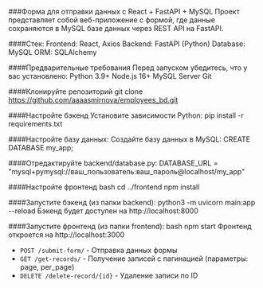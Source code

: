 ###Форма для отправки данных с React + FastAPI + MySQL
Проект представляет собой веб-приложение с формой, где данные сохраняются в MySQL базе данных через REST API на FastAPI.

####Стек:
Frontend: React, Axios
Backend: FastAPI (Python)
Database: MySQL
ORM: SQLAlchemy

####Предварительные требования
Перед запуском убедитесь, что у вас установлено:
Python 3.9+
Node.js 16+
MySQL Server
Git

####Клонируйте репозиторий
git clone https://github.com/aaaasmirnova/employees_bd.git

####Настройте бэкенд
Установите зависимости Python:
pip install -r requirements.txt

####Настройте базу данных:
Создайте базу данных в MySQL:
CREATE DATABASE my_app;

####Отредактируйте backend/database.py:
DATABASE_URL = "mysql+pymysql://ваш_пользователь:ваш_пароль@localhost/my_app"

####Настройте фронтенд
bash
cd ../frontend
npm install

####Запустите бэкенд (из папки backend):
python3 -m uvicorn main:app --reload
Бэкенд будет доступен на http://localhost:8000

####Запустите фронтенд (из папки frontend):
bash
npm start
Фронтенд откроется на http://localhost:3000

- `POST /submit-form/` - Отправка данных формы
- `GET /get-records/` - Получение записей с пагинацией (параметры: page, per_page)
- `DELETE /delete-record/{id}` - Удаление записи по ID
